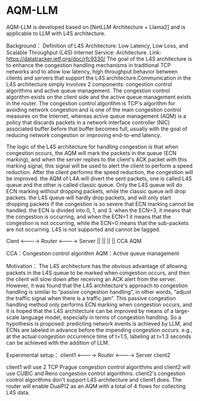 # AQM-LLM
AQM-LLM is developed based on [NetLLM Architecture + Llama2] and is applicable to LLM with L4S architecture.

Background：
Definition of L4S Architecture: Low Latency, Low Loss, and Scalable Throughput (L4S) Internet Service: Architecture. Link: https://datatracker.ietf.org/doc/rfc9330/
The goal of the L4S architecture is to enhance the congestion handling mechanisms in traditional TCP networks and to allow low latency, high throughput behavior between clients and servers that support the L4S architecture.Communication in the L4S architecture simply involves 2 components: congestion control algorithms and active queue management. The congestion control algorithm exists on the client side and the active queue management exists in the router. The congestion control algorithm is TCP's algorithm for avoiding network congestion and is one of the main congestion control measures on the Internet, whereas active queue management (AQM) is a policy that discards packets in a network interface controller (NIC) associated buffer before that buffer becomes full, usually with the goal of reducing network congestion or improving end-to-end latency.

The logic of the L4S architecture for handling congestion is that when congestion occurs, the AQM will mark the packets in the queue (ECN marking), and when the server replies to the client's ACK packet with this marking signal, this signal will be used to alert the client to perform a speed reduction. After the client performs the speed reduction, the congestion will be improved. the AQM of L4A will divert the sent packets, one is called L4S queue and the other is called classic queue. Only the L4S queue will do ECN marking without dropping packets, while the classic queue will drop packets. the L4S queue will hardly drop packets, and will only start dropping packets if the congestion is so severe that ECN marking cannot be handled. the ECN is divided into 0, 1, and 3. when the ECN=3, it means that the congestion is occurring, and when the ECN=1 it means that the congestion is not occurring, while the ECN=0 means that the sub-packets are not occurring. L4S is not supported and cannot be tagged.

Cient <----> Router <----> Server
||             ||
||             ||
CCA           AQM

CCA：Congestion control algorithm
AQM：Active queue management

Motivation：
The L4S architecture has the obvious advantage of allowing packets in the L4S queue to be marked when congestion occurs, and then the client will slow down after receiving an ACK alert from the server. However, it was found that the L4S architecture's approach to congestion handling is similar to “passive congestion handling”, in other words, “adjust the traffic signal when there is a traffic jam”. This passive congestion handling method only performs ECN marking when congestion occurs, and it is hoped that the L4S architecture can be improved by means of a large-scale language model, especially in terms of congestion handling. So a hypothesis is proposed: predicting network events is achieved by LLM, and ECNs are labeled in advance before the impending congestion occurs. e.g., at the actual congestion occurrence time of t=1.5, labeling at t=1.3 seconds can be achieved with the addition of LLM.

Experimental setup：
client1
         <----> Router <----> Server
client2

client1 will use 2 TCP Prague congestion control algorithms and client2 will use CUBIC and Reno congestion control algorithms. client2's congestion control algorithms don't support L4S architecture and client1 does. The router will enable DualPI2 as an AQM with a total of 4 flows for collecting L4S data.
